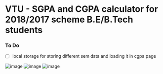 # VTU - SGPA and CGPA calculator for 2018/2017 scheme B.E/B.Tech students

### To Do

- [ ] local storage for storing different sem data and loading it in cgpa page

![image](https://user-images.githubusercontent.com/93701274/205349148-94f4136e-697a-4c39-9d64-dc22e91a05d6.png)
![image](https://user-images.githubusercontent.com/93701274/205349161-f9035ba2-4dee-4c57-8eec-a6adb3e5fcdc.png)
![image](https://user-images.githubusercontent.com/93701274/205349173-7dfd8064-b979-4b37-8822-110ee59798fc.png)
